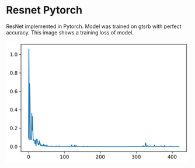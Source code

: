# Resnet Pytorch
ResNet implemented in Pytorch. Model was trained on gtsrb with perfect accuracy. This image shows a training loss of model.

![Image of train loss](train_loss.png)
